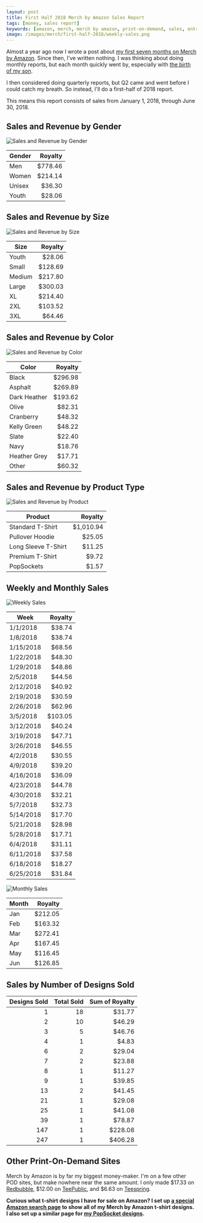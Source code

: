 ```yaml
---
layout: post
title: First Half 2018 Merch by Amazon Sales Report
tags: [money, sales report]
keywords: [amazon, merch, merch by amazon, print-on-demand, sales, entrepreneur, excel, charts]
image: /images/merch/first-half-2018/weekly-sales.png
---
```


Almost a year ago now I wrote a post about [my first seven months on Merch by Amazon](https://hendrixjoseph.github.io/my-first-seven-months-on-merch-by-amazon-sales-report/). Since then, I've written nothing. I was thinking about doing monthly reports, but each month quickly went by, especially with [the birth of my son](https://hendrixjoseph.github.io/life-update/).

I then considered doing quarterly reports, but Q2 came and went before I could catch my breath. So instead, I'll do a first-half of 2018 report.

This means this report consists of sales from January 1, 2018, through June 30, 2018.

## Sales and Revenue by Gender

![Sales and Revenue by Gender](/images/merch/first-half-2018/gender-sales-pie.png)

Gender | Royalty
--- | ---:
Men |  $778.46
Women |  $214.14
Unisex |  $36.30
Youth |  $28.06

## Sales and Revenue by Size

![Sales and Revenue by Size](/images/merch/first-half-2018/size-sales-pie.png)

Size | Royalty
--- | ---:
Youth |  $28.06
Small |  $128.69
Medium |  $217.80
Large |  $300.03
XL |  $214.40
2XL |  $103.52
3XL |  $64.46

## Sales and Revenue by Color

![Sales and Revenue by Color](/images/merch/first-half-2018/color-sales-pie.png)

Color | Royalty
--- | ---:
Black |  $296.98
Asphalt |  $269.89
Dark Heather |  $193.62
Olive |  $82.31
Cranberry |  $48.32
Kelly Green |  $48.22
Slate |  $22.40
Navy |  $18.76
Heather Grey |  $17.71
Other |  $60.32

## Sales and Revenue by Product Type

![Sales and Revenue by Product](/images/merch/first-half-2018/product-sales-pie.png)

Product | Royalty
--- | ---:
Standard T-Shirt |  $1,010.94
Pullover Hoodie |  $25.05
Long Sleeve T-Shirt |  $11.25
Premium T-Shirt |  $9.72
PopSockets |  $1.57

## Weekly and Monthly Sales

![Weekly Sales](/images/merch/first-half-2018/weekly-sales.png)

Week | Royalty
--- | ---:
1/1/2018 |  $38.74
1/8/2018 |  $38.74
1/15/2018 |  $68.56
1/22/2018 |  $48.30
1/29/2018 |  $48.86
2/5/2018 |  $44.56
2/12/2018 |  $40.92
2/19/2018 |  $30.59
2/26/2018 |  $62.96
3/5/2018 |  $103.05
3/12/2018 |  $40.24
3/19/2018 |  $47.71
3/26/2018 |  $46.55
4/2/2018 |  $30.55
4/9/2018 |  $39.20
4/16/2018 |  $36.09
4/23/2018 |  $44.78
4/30/2018 |  $32.21
5/7/2018 |  $32.73
5/14/2018 |  $17.70
5/21/2018 |  $28.98
5/28/2018 |  $17.71
6/4/2018 |  $31.11
6/11/2018 |  $37.58
6/18/2018 |  $18.27
6/25/2018 |  $31.84

![Monthly Sales](/images/merch/first-half-2018/monthly-sales.png)

Month | Royalty
--- | ---:
Jan |  $212.05
Feb |  $163.32
Mar |  $272.41
Apr |  $167.45
May |  $116.45
Jun |  $126.85

## Sales by Number of Designs Sold

Designs Sold | Total Sold | Sum of Royalty
---: | ---: | ---:
1 | 18 |  $31.77
2 | 10 |  $46.29
3 | 5 |  $46.76
4 | 1 |  $4.83
6 | 2 |  $29.04
7 | 2 |  $23.88
8 | 1 |  $11.27
9 | 1 |  $39.85
13 | 2 |  $41.45
21 | 1 |  $29.08
25 | 1 |  $41.08
39 | 1 |  $78.87
147 | 1 |  $228.08
247 | 1 |  $406.28


## Other Print-On-Demand Sites

Merch by Amazon is by far my biggest money-maker. I'm on a few other POD sites, but make nowhere near the same amount. I only made $17.33 on [Redbubble](https://www.redbubble.com/en/people/joehx), $12.00 on [TeePublic](https://hendrixjoseph.github.io/teepublic/), and $6.63 on [Teespring](https://teespring.com/stores/joehxs-store).

**Curious what t-shirt designs I have for sale on Amazon? I set up [a special Amazon search page](https://hendrixjoseph.github.io/t-shirts/) to show all of my Merch by Amazon t-shirt designs. I also set up a similar page for [my PopSocket designs](https://hendrixjoseph.github.io/popsockets/).**
